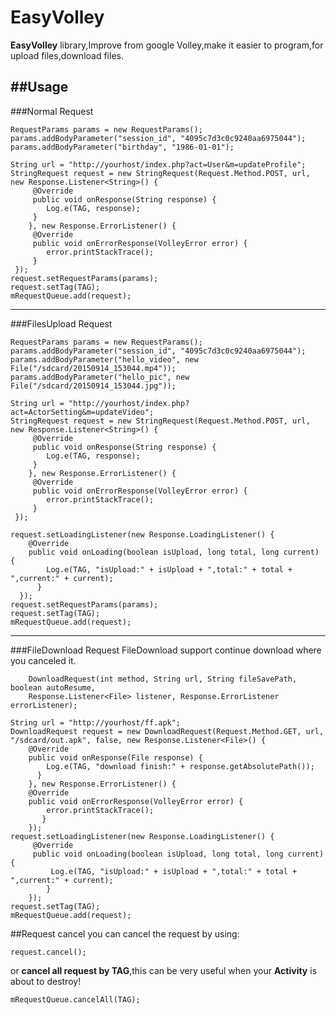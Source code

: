 # EasyVolley

**EasyVolley** library,Improve from google Volley,make it easier to program,for upload files,download files.

##Usage
-------------------
###Normal Request
```
RequestParams params = new RequestParams();
params.addBodyParameter("session_id", "4095c7d3c0c9240aa6975044");
params.addBodyParameter("birthday", "1986-01-01");

String url = "http://yourhost/index.php?act=User&m=updateProfile";
StringRequest request = new StringRequest(Request.Method.POST, url, new Response.Listener<String>() {
     @Override
     public void onResponse(String response) {
        Log.e(TAG, response);
     }
    }, new Response.ErrorListener() {
     @Override
     public void onErrorResponse(VolleyError error) {
        error.printStackTrace();
     }
 });
request.setRequestParams(params);
request.setTag(TAG);
mRequestQueue.add(request);
```
-------------------
###FilesUpload Request
```
RequestParams params = new RequestParams();
params.addBodyParameter("session_id", "4095c7d3c0c9240aa6975044");
params.addBodyParameter("hello_video", new File("/sdcard/20150914_153044.mp4"));
params.addBodyParameter("hello_pic", new File("/sdcard/20150914_153044.jpg"));

String url = "http://yourhost/index.php?act=ActorSetting&m=updateVideo";
StringRequest request = new StringRequest(Request.Method.POST, url, new Response.Listener<String>() {
     @Override
     public void onResponse(String response) {
        Log.e(TAG, response);
     }
    }, new Response.ErrorListener() {
     @Override
     public void onErrorResponse(VolleyError error) {
        error.printStackTrace();
     }
 });

request.setLoadingListener(new Response.LoadingListener() {
    @Override
    public void onLoading(boolean isUpload, long total, long current) {
	    Log.e(TAG, "isUpload:" + isUpload + ",total:" + total + ",current:" + current);
      }
  });
request.setRequestParams(params);
request.setTag(TAG);
mRequestQueue.add(request);
```
-------------------
###FileDownload Request
FileDownload support continue download where you canceled it.
```
    DownloadRequest(int method, String url, String fileSavePath, boolean autoResume,
    Response.Listener<File> listener, Response.ErrorListener errorListener);

```

```
String url = "http://yourhost/ff.apk";
DownloadRequest request = new DownloadRequest(Request.Method.GET, url, "/sdcard/out.apk", false, new Response.Listener<File>() {
    @Override
    public void onResponse(File response) {
        Log.e(TAG, "download finish:" + response.getAbsolutePath());
      }
    }, new Response.ErrorListener() {
    @Override
    public void onErrorResponse(VolleyError error) {
        error.printStackTrace();
       }
    });
request.setLoadingListener(new Response.LoadingListener() {
     @Override
     public void onLoading(boolean isUpload, long total, long current) {
         Log.e(TAG, "isUpload:" + isUpload + ",total:" + total + ",current:" + current);
        }
    });
request.setTag(TAG);
mRequestQueue.add(request);
```

##Request cancel
you can cancel the request by using:
```
request.cancel();
```
or **cancel all request by TAG**,this can be very useful when your **Activity** is about to destroy!
```
mRequestQueue.cancelAll(TAG);
```
